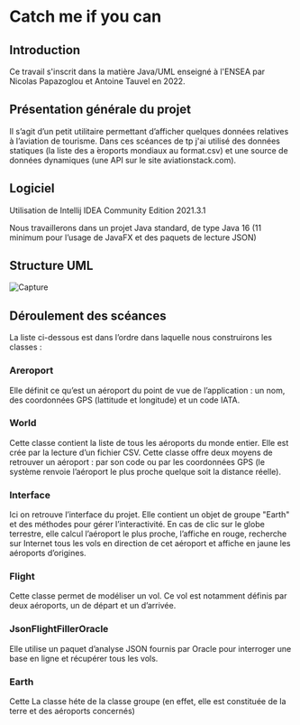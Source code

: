 # Catch me if you can 

## Introduction

Ce travail s'inscrit dans la matière Java/UML enseigné à l'ENSEA par Nicolas Papazoglou et Antoine Tauvel en 2022.

## Présentation générale du projet

Il s’agit d’un petit utilitaire permettant d’afficher quelques données relatives à l’aviation de tourisme.
Dans ces scéances de tp j'ai utilisé des données statiques (la liste des a ́eroports mondiaux au format.csv) et une source de données dynamiques (une API sur le site aviationstack.com).

## Logiciel

Utilisation de Intellij IDEA Community Edition 2021.3.1

Nous travaillerons dans un projet Java standard, de type Java 16 (11 minimum pour l’usage de JavaFX et
des paquets de lecture JSON)

## Structure UML 
![Capture](https://user-images.githubusercontent.com/46956234/150637311-cb54321a-cde2-4887-8c01-8ba8b2ae5b7f.PNG)

## Déroulement des scéances

La liste ci-dessous est dans l’ordre dans laquelle nous construirons les classes :

### Areroport

Elle définit ce qu’est un aéroport du point de vue de l’application : un nom, des coordonnées GPS (lattitude et longitude) et un code IATA.

### World

Cette classe contient la liste de tous les aéroports du monde entier. Elle est crée par la lecture d’un fichier CSV. Cette classe offre deux moyens de retrouver un aéroport : par son code ou par les coordonnées GPS (le système renvoie l’aéroport le plus proche quelque soit la distance réelle).

### Interface

Ici on retrouve l’interface du projet. Elle contient un objet de groupe "Earth" et des méthodes pour gérer l’interactivité. 
En cas de clic sur le globe terrestre, elle calcul l’aéroport le plus proche, l’affiche en rouge, recherche sur Internet tous les vols en direction de cet aéroport et affiche en jaune les aéroports d’origines.

### Flight

Cette classe permet de modéliser un vol. Ce vol est notamment définis par deux aéroports, un de départ et un d’arrivée.

### JsonFlightFillerOracle

Elle utilise un paquet d’analyse JSON fournis par Oracle pour interroger une base en ligne et récupérer tous les vols.

### Earth

Cette La classe héte de la classe groupe (en effet, elle est constituée de la terre et des aéroports concernés)
